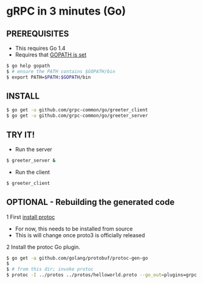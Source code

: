 gRPC in 3 minutes (Go)
======================

PREREQUISITES
-------------

- This requires Go 1.4
- Requires that [GOPATH is set](https://golang.org/doc/code.html#GOPATH)
```sh
$ go help gopath
$ # ensure the PATH contains $GOPATH/bin
$ export PATH=$PATH:$GOPATH/bin
```

INSTALL
-------

```sh
$ go get -u github.com/grpc-common/go/greeter_client
$ go get -u github.com/grpc-common/go/greeter_server
```

TRY IT!
-------

- Run the server
```sh
$ greeter_server &
```

- Run the client
```sh
$ greeter_client
```

OPTIONAL - Rebuilding the generated code
----------------------------------------

1 First [install protoc](https://github.com/google/protobuf/blob/master/INSTALL.txt)
  - For now, this needs to be installed from source
  - This is will change once proto3 is officially released

2 Install the protoc Go plugin.
```sh
$ go get -a github.com/golang/protobuf/protoc-gen-go
$
$ # from this dir; invoke protoc
$ protoc -I ../protos ../protos/helloworld.proto --go_out=plugins=grpc:.
```
